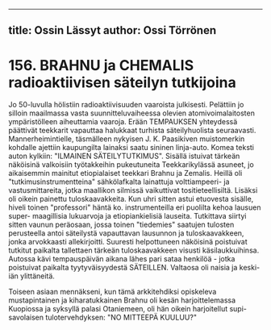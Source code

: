 
---
title: Ossin Lässyt
author: Ossi Törrönen
---

    
# 156. BRAHNU ja CHEMALIS radioaktiivisen säteilyn tutkijoina 
Jo 50-luvulla hölistiin radioaktiivisuuden vaaroista julkisesti. Pelättiin jo silloin maailmassa vasta suunnitteluvaiheessa 
olevien atomivoimalaitosten ympäristölleen aiheuttamia vaaroja. Erään TEMPAUKSEN yhteydessä päättivät teekkarit 
vapauttaa halukkaat turhista säteilyhuolista seuraavasti. Mannerheimintielle, täsmälleen nykyisen J. K. Paasikiven 
muistomerkin kohdalle ajettiin kaupungilta lainaksi saatu sininen linja-auto. Komea teksti auton kylkiin: "ILMAINEN 
SÄTEILYTUTKIMUS". Sisällä istuivat tärkeän näköisinä valkoisiin työtakkeihin pukeutuneita Teekkarikylässä 
asuneet, jo aikaisemmin mainitut etiopialaiset teekkari Brahnu ja Zemalis. Heillä oli "tutkimusinstrumentteina" 
sähkölafkalta lainattuja volttiampeeri- ja vastusmittareita, jotka maallikon silmissä vaikuttivat tositieteellisiltä. Lisäksi 
oli oikein painettu tuloskaavakkeita. Kun uhri sitten astui etuovesta sisälle, hiveli toinen "professori" häntä ko. 
instrumenteilla eri puolilta kehoa lausuen super- maagillisia lukuarvoja ja etiopiankielisiä lauseita. Tutkittava siirtyi 
sitten vaunun peräosaan, jossa toinen "tiedemies" saatujen tulosten perusteella antoi säteilystä vapauttavan lausunnon 
ja tuloskaavakkeen, jonka arvokkaasti allekirjoitti.  Suuresti helpottuneen näköisinä poistuivat tutkitut paikalta 
tallettaen tärkeän tuloskaavakkeen visusti käsilaukkuihinsa. Autossa kävi tempauspäivän aikana lähes pari sataa 
henkilöä - jotka poistuivat paikalta tyytyväisyydestä SÄTEILLEN. Valtaosa oli naisia ja keski-iän ylittäneitä. 

Toiseen asiaan mennäkseni, kun tämä arkkitehdiksi opiskeleva mustapintainen ja kiharatukkainen Brahnu oli kesän 
harjoittelemassa Kuopiossa ja syksyllä palasi Otaniemeen, oli hän oikein harjoitellut supi-savolaisen tulotervehdyksen: 
"NO MITTEEPÄ KUULUU?" 

